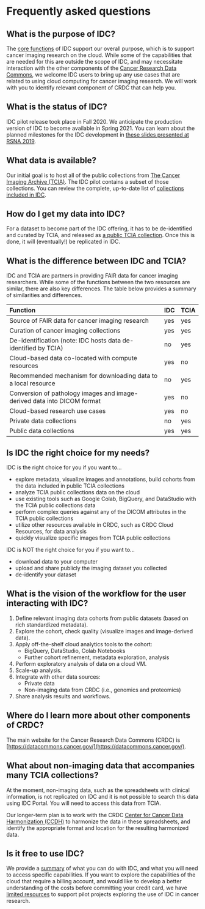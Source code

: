 # Frequently asked questions

## What is the purpose of IDC?

The [core functions](core-functions-of-idc.md) of IDC support our overall purpose, which is to support cancer imaging research on the cloud. While some of the capabilities that are needed for this are outside the scope of IDC, and may necessitate interaction with the other components of the [Cancer Research Data Commons](https://datacommons.cancer.gov/), we welcome IDC users to bring up any use cases that are related to using cloud computing for cancer imaging research. We will work with you to identify relevant component of CRDC that can help you.

## What is the status of IDC?

IDC pilot release took place in Fall 2020. We anticipate the production version of IDC to become available in Spring 2021. You can learn about the planned milestones for the IDC development in [these slides presented at RSNA 2019](http://bit.ly/idc-rsna19).

## What data is available?

Our initial goal is to host all of the public collections from [The Cancer Imaging Archive \(TCIA\)](https://www.cancerimagingarchive.net/). The IDC pilot contains a subset of those collections. You can review the complete, up-to-date list of [collections included in IDC](https://portal.imaging.datacommons.cancer.gov/collections/).

## How do I get my data into IDC?

For a dataset to become part of the IDC offering, it has to be de-identified and curated by TCIA, and released as [a public TCIA collection](https://www.cancerimagingarchive.net/collections/). Once this is done, it will \(eventually!\) be replicated in IDC.

## What is the difference between IDC and TCIA?

IDC and TCIA are partners in providing FAIR data for cancer imaging researchers. While some of the functions between the two resources are similar, there are also key differences. The table below provides a summary of similarities and differences.

| Function | **IDC** | TCIA |
| :--- | :--- | :--- |
| Source of FAIR data for cancer imaging research | yes | yes |
| Curation of cancer imaging collections | yes | yes |
| De-identification \(note: IDC hosts data de-identified by TCIA\) | no | yes |
| Cloud-based data co-located with compute resources | yes | no |
| Recommended mechanism for downloading data to a local resource | no | yes |
| Conversion of pathology images and image-derived data into DICOM format | yes | no |
| Cloud-based research use cases | yes | no |
| Private data collections | no | yes |
| Public data collections | yes | yes |

## Is IDC the right choice for my needs?

IDC is the right choice for you if you want to...

* explore metadata, visualize images and annotations, build cohorts from the data included in public TCIA collections
* analyze TCIA public collections data on the cloud
* use existing tools such as Google Colab, BigQuery, and DataStudio with the TCIA public collections data
* perform complex queries against any of the DICOM attributes in the TCIA public collections
* utilize other resources available in CRDC, such as CRDC Cloud Resources, for data analysis
* quickly visualize specific images from TCIA public collections

IDC is NOT the right choice for you if you want to...

* download data to your computer
* upload and share publicly the imaging dataset you collected 
* de-identify your dataset

## What is the vision of the workflow for the user interacting with IDC?

1. Define relevant imaging data cohorts from public datasets \(based on rich standardized metadata\).
2. Explore the cohort, check quality \(visualize images and image-derived data\).
3. Apply off-the-shelf cloud analytics tools to the cohort:
   * BigQuery, DataStudio, Colab Notebooks
   * Further cohort refinement, metadata exploration, analysis
4. Perform exploratory analysis of data on a cloud VM.
5. Scale-up analysis.
6. Integrate with other data sources:
   * Private data
   * Non-imaging data from CRDC \(i.e., genomics and proteomics\)
7. Share analysis results and workflows.

## Where do I learn more about other components of CRDC?

The main website for the Cancer Research Data Commons \(CRDC\) is [https://datacommons.cancer.gov/](https://datacommons.cancer.gov/).

## What about non-imaging data that accompanies many TCIA collections?

At the moment, non-imaging data, such as the spreadsheets with clinical information, is not replicated on IDC and it is not possible to search this data using IDC Portal. You will need to access this data from TCIA.

Our longer-term plan is to work with the CRDC [Center for Cancer Data Harmonization \(CCDH\)](https://datacommons.cancer.gov/center-cancer-data-harmonization) to harmonize the data in these spreadsheets, and identify the appropriate format and location for the resulting harmonized data.

## Is it free to use IDC?

We provide a [summary](getting-started-with-idc.md) of what you can do with IDC, and what you will need to access specific capabilities. If you want to explore the capabilities of the cloud that require a billing account, and would like to develop a better understanding of the costs before committing your credit card, we have[ limited resources](introduction/requesting-gcp-cloud-credits.md) to support pilot projects exploring the use of IDC in cancer research.

